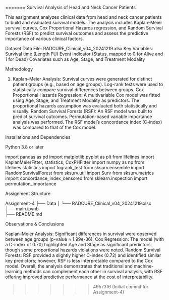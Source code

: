 
=======
Survival Analysis of  Head and Neck Cancer Patients

This assignment analyzes clinical data from head and neck cancer patients to build and evaluated survival models. The analysis includes Kaplan–Meier survival curves, Cox Proportional Hazards regression, and Random Survival Forests (RSF) to predict survival outcomes and assess the predictive importance of various clinical factors.

Dataset
Data File: RADCURE_Clinical_v04_20241219.xlsx
Key Variables:
Survival time (Length FU)
Event indicator (Status, mapped to 0 for Alive and 1 for Dead)
Covariates such as Age, Stage, and Treatment Modality


Methodology
1. Kaplan–Meier Analysis:
Survival curves were generated for distinct patient groups (e.g., based on age groups).
Log-rank tests were used to statistically compare survival differences between groups.
Cox Proportional Hazards Regression:
A multivariable Cox model was fitted using Age, Stage, and Treatment Modality as predictors.
The proportional hazards assumption was evaluated both statistically and visually.
Random Survival Forests (RSF):
An RSF model was built to predict survival outcomes.
Permutation-based variable importance analysis was performed.
The RSF model’s concordance index (C-index) was compared to that of the Cox model. 

Installations and Dependencies

Python 3.8 or later

import pandas as pd
import matplotlib.pyplot as plt
from lifelines import KaplanMeierFitter, statistics, CoxPHFitter
import numpy as np
from lifelines.statistics import logrank_test
from sksurv.ensemble import RandomSurvivalForest
from sksurv.util import Surv
from sksurv.metrics import concordance_index_censored
from sklearn.inspection import permutation_importance

Assignment Structure

Assignment-4
├── Data
│   └── RADCURE_Clinical_v04_20241219.xlsx   
├── main.ipynb                               
├── README.md     

Observations & Conclusions

Kaplan–Meier Analysis:
Significant differences in survival were observed between age groups (p-value ≈ 1.99e-36).
Cox Regression:
The model (with a C-index of 0.70) highlighted Age and Stage as significant predictors, though some proportional hazards violations were noted.
Random Survival Forests:
RSF provided a slightly higher C-index (0.72) and identified similar key predictors; however, RSF is less interpretable compared to the Cox model.
Overall, the analysis demonstrates that traditional and machine-learning methods can complement each other in survival analysis, with RSF offering improved predictive performance at the cost of interpretability.
>>>>>>> 49573f6 (Initial commit for Assignment-4)
